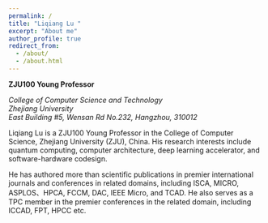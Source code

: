 ```yaml
---
permalink: /
title: "Liqiang Lu "
excerpt: "About me"
author_profile: true
redirect_from: 
  - /about/
  - /about.html
---
```

<!-- 字体加粗 -->

**ZJU100 Young Professor**

*College of Computer Science and Technology*<br/>
*Zhejiang University*<br/>
*East Building #5, Wensan Rd No.232, Hangzhou, 310012*<br/>

Liqiang Lu is a ZJU100 Young Professor in the College of Computer Science, Zhejiang University (ZJU), China. His research interests include quantum computing, computer architecture, deep learning accelerator, and software-hardware codesign.

He has authored more than scientific publications in premier international journals and conferences in related domains, including ISCA, MICRO, ASPLOS、HPCA, FCCM, DAC, IEEE Micro, and TCAD. He also serves as a TPC member in the premier conferences in the related domain, including ICCAD, FPT, HPCC etc.



